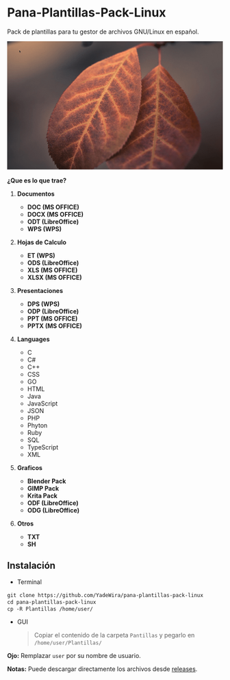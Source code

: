 # Pana-Plantillas-Pack-Linux
Pack de plantillas para tu gestor de archivos GNU/Linux en español.

![](./vista.gif "Vista")

**¿Que es lo que trae?**

1. **Documentos**

	+ **DOC (MS OFFICE)**
	+ **DOCX (MS OFFICE)**
	+ **ODT (LibreOffice)**
	+ **WPS (WPS)**
	
2. **Hojas de Calculo**
	
	+ **ET (WPS)**
	+ **ODS (LibreOffice)**
	+ **XLS (MS OFFICE)**
	+ **XLSX (MS OFFICE)**

3. **Presentaciones**

	+ **DPS (WPS)**
	+ **ODP (LibreOffice)**
	+ **PPT (MS OFFICE)**
	+ **PPTX (MS OFFICE)**

4. **Languages**

	+ C
	+ C#
	+ C++
	+ CSS
	+ GO
	+ HTML
	+ Java
	+ JavaScript
	+ JSON
	+ PHP
	+ Phyton
	+ Ruby
	+ SQL
	+ TypeScript
	+ XML

5. **Graficos**

	+ **Blender Pack**
	+ **GIMP Pack**
	+ **Krita Pack**
	+ **ODF (LibreOffice)**
	+ **ODG (LibreOffice)**
	
6. **Otros**

	+ **TXT**
	+ **SH**
	
## Instalación
* Terminal
```
git clone https://github.com/YadeWira/pana-plantillas-pack-linux
cd pana-plantillas-pack-linux
cp -R Plantillas /home/user/
```
* GUI

	>Copiar el contenido de la carpeta `Pantillas` y pegarlo en `/home/user/Plantillas/`

**Ojo:** Remplazar `user` por su nombre de usuario.

**Notas:** Puede descargar directamente los archivos desde [releases](https://github.com/YadeWira/pana-plantillas-pack-linux/releases "releases").
